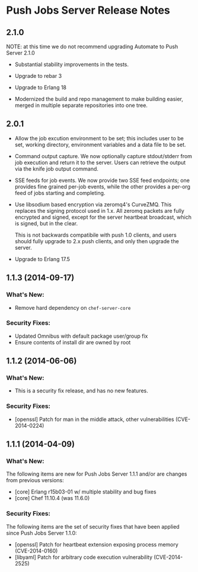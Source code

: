 # Push Jobs Server Release Notes

## 2.1.0
NOTE: at this time we do not recommend upgrading Automate to Push Server 2.1.0

* Substantial stability improvements in the tests.

* Upgrade to rebar 3

* Upgrade to Erlang 18

* Modernized the build and repo management to make building easier,
  merged in multiple separate repositories into one tree.

## 2.0.1

* Allow the job excution environment to be set; this includes user to
  be set, working directory, environment variables and a data file to
  be set.

* Command output capture. We now optionally capture stdout/stderr from job
  execution and return it to the server. Users can retrieve the output
  via the knife job output command.

* SSE feeds for job events. We now provide two SSE feed endpoints; one
  provides fine grained per-job events, while the other provides a
  per-org feed of jobs starting and completing.

* Use libsodium based encryption via zeromq4's CurveZMQ. This replaces
  the signing protocol used in 1.x. All zeromq packets are fully
  encrypted and signed, except for the server heartbeat broadcast,
  which is signed, but in the clear.

  This is not backwards compatibile with push 1.0 clients, and users
  should fully upgrade to 2.x push clients, and only then upgrade the server.

* Upgrade to Erlang 17.5


## 1.1.3 (2014-09-17)

### What's New:

* Remove hard dependency on `chef-server-core`

### Security Fixes:

* Updated Omnibus with default package user/group fix
* Ensure contents of install dir are owned by root

## 1.1.2 (2014-06-06)

### What's New:

* This is a security fix release, and has no new features.

### Security Fixes:

* [openssl] Patch for man in the middle attack, other vulnerabilities (CVE-2014-0224)

## 1.1.1 (2014-04-09)

### What's New:

The following items are new for Push Jobs Server 1.1.1 and/or are changes from previous versions:

* [core] Erlang r15b03-01 w/ multiple stability and bug fixes
* [core] Chef 11.10.4 (was 11.6.0)

### Security Fixes:

The following items are the set of security fixes that have been applied since Push Jobs Server 1.1.0:

* [openssl] Patch for heartbeat extension exposing process memory (CVE-2014-0160)
* [libyaml] Patch for arbitrary code execution vulnerability (CVE-2014-2525)
